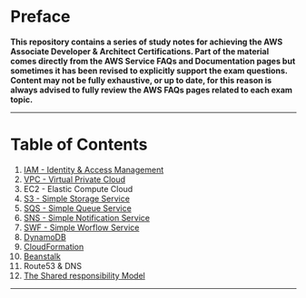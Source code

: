 # Preface

**This repository contains a series of study notes for achieving the AWS Associate Developer & Architect Certifications.
Part of the material comes directly from the AWS Service FAQs and Documentation pages but sometimes it has been revised to explicitly support the exam questions.
Content may not be fully exhaustive, or up to date, for this reason is always advised to fully review the AWS FAQs pages related to each exam topic.**

* * *

# Table of Contents

1. [IAM - Identity & Access Management](iam/README.md)
2. [VPC - Virtual Private Cloud](vpc/README.md)
3. EC2 - Elastic Compute Cloud
4. [S3 - Simple Storage Service](s3/README.md)
5. [SQS - Simple Queue Service](sqs/README.md)
6. [SNS - Simple Notification Service](sns/README.md)
7. [SWF - Simple Worflow Service](swf/README.md) 
8. [DynamoDB](dynamodb/README.md)
9. [CloudFormation](cloudformation/README.md)
10. [Beanstalk](beanstalk/README.md)
11. Route53 & DNS
12. [The Shared responsibility Model](shared-responsibility-model/README.md)

* * *